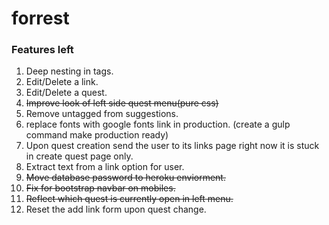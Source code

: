 # forrest

### Features left

1. Deep nesting in tags.
2. Edit/Delete a link.
3. Edit/Delete a quest.
4. ~~Improve look of left side quest menu(pure css)~~
5. Remove untagged from suggestions.
6. replace fonts with google fonts link in production. (create a gulp command make production ready)
7. Upon quest creation send the user to its links page right now it is stuck in create quest page only.
8. Extract text from a link option for user.
9. ~~Move database password to heroku enviorment.~~
10. ~~Fix for bootstrap navbar on mobiles.~~
11. ~~Reflect which quest is currently open in left menu.~~
12. Reset the add link form upon quest change.
